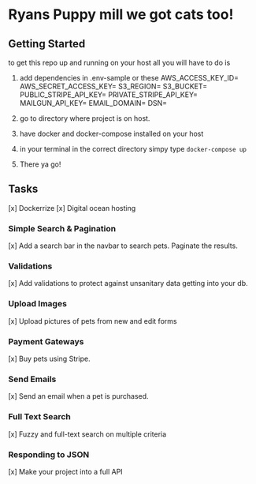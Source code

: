 # Ryans Puppy mill we got cats too!

## Getting Started 
to get this repo up and running on your host all you will have to do is 
1. add dependencies in .env-sample or these
AWS_ACCESS_KEY_ID=
AWS_SECRET_ACCESS_KEY=
S3_REGION=
S3_BUCKET=
PUBLIC_STRIPE_API_KEY=
PRIVATE_STRIPE_API_KEY=
MAILGUN_API_KEY=
EMAIL_DOMAIN=
DSN=

2. go to directory where project is on host.

3. have docker and docker-compose installed on your host 

4. in your terminal in the correct directory simpy type ```docker-compose up```

5. There ya go! 

## Tasks
[x] Dockerrize
[x] Digital ocean hosting


### Simple Search & Pagination
[x] Add a search bar in the navbar to search pets. Paginate the results.

### Validations
[x] Add validations to protect against unsanitary data getting into your db.

### Upload Images
[x] Upload pictures of pets from new and edit forms

### Payment Gateways
[x] Buy pets using Stripe.

### Send Emails
[x] Send an email when a pet is purchased.

### Full Text Search
[x] Fuzzy and full-text search on multiple criteria

### Responding to JSON
[x] Make your project into a full API

